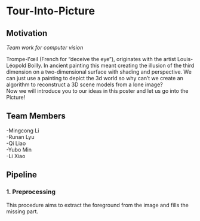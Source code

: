 # Tour-Into-Picture
## Motivation
*Team work for computer vision*

Trompe-l'œil (French for “deceive the eye”), originates with the artist Louis-Léopold Boilly. In ancient painting this meant creating the illusion of the third dimension on a two-dimensional surface with shading and perspective. We can just use a painting to depict the 3d world so why can’t we create an algorithm to reconstruct a 3D scene models from a lone image?   
Now we will introduce you to our ideas in this poster and let us go into the Picture!

## Team Members
-Mingcong Li  
-Runan Lyu  
-Qi Liao  
-Yubo Min  
-Li Xiao  

## Pipeline  
### 1. Preprocessing
This procedure aims to extract the foreground from the image and fills the missing part.



